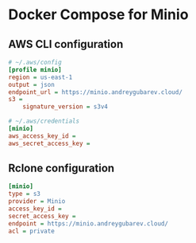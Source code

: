 # Docker Compose for Minio

## AWS CLI configuration

```ini
# ~/.aws/config
[profile minio]
region = us-east-1
output = json
endpoint_url = https://minio.andreygubarev.cloud/
s3 =
    signature_version = s3v4

# ~/.aws/credentials
[minio]
aws_access_key_id =
aws_secret_access_key =
```

## Rclone configuration

```ini
[minio]
type = s3
provider = Minio
access_key_id =
secret_access_key =
endpoint = https://minio.andreygubarev.cloud/
acl = private
```
